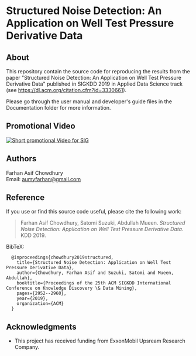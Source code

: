 # Structured Noise Detection: An Application on Well Test Pressure Derivative Data

## About

This repository contain the source code for reproducing the results from the paper "Structured Noise Detection: An Application on Well Test Pressure Derivative Data" published in SIGKDD 2019 in Applied Data Science track (see https://dl.acm.org/citation.cfm?id=3330661).

Please go through the user manual and developer's guide files in the Documentation folder for more information.

## Promotional Video
[![Short promotional Video for SIG](https://img.youtube.com/vi/-2_L3QO46Aw/0.jpg)](https://www.youtube.com/watch?v=-2_L3QO46Aw)

## Authors
Farhan Asif Chowdhury <br/>
Email: aumyfarhan@gmail.com

## Reference
If you use or find this source code useful, please cite the following work:
> 	Farhan Asif Chowdhury, Satomi Suzuki, Abdullah Mueen. _Structured Noise Detection: Application on Well Test Pressure Derivative Data_. KDD 2019.

BibTeX:

      @inproceedings{chowdhury2019structured,
        title={Structured Noise Detection: Application on Well Test Pressure Derivative Data},
        author={Chowdhury, Farhan Asif and Suzuki, Satomi and Mueen, Abdullah},
        booktitle={Proceedings of the 25th ACM SIGKDD International Conference on Knowledge Discovery \& Data Mining},
        pages={2952--2960},
        year={2019},
        organization={ACM}
      }

## Acknowledgments
* This project has received funding from ExxonMobil Upsream Research Company.
